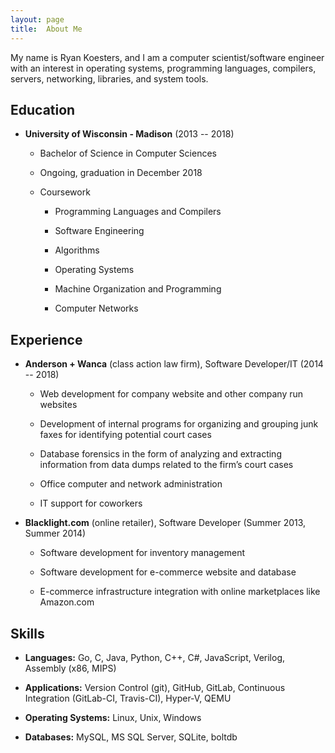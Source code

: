 ```yaml
---
layout: page
title:  About Me
---
```


My name is Ryan Koesters, and I am a computer scientist/software
engineer with an interest in operating systems, programming languages,
compilers, servers, networking, libraries, and system tools.

Education
---------

- **University of Wisconsin - Madison** (2013 -- 2018)

  - Bachelor of Science in Computer Sciences

  - Ongoing, graduation in December 2018

  - Coursework

    - Programming Languages and Compilers

    - Software Engineering

    - Algorithms

    - Operating Systems

    - Machine Organization and Programming

    - Computer Networks

Experience
----------

- **Anderson + Wanca** (class action law firm), Software Developer/IT
  (2014 -- 2018)

  - Web development for company website and other company run websites

  - Development of internal programs for organizing and grouping junk
    faxes for identifying potential court cases

  - Database forensics in the form of analyzing and extracting
    information from data dumps related to the firm’s court cases

  - Office computer and network administration

  - IT support for coworkers

- **Blacklight.com** (online retailer), Software Developer (Summer 2013,
  Summer 2014)

  - Software development for inventory management

  - Software development for e-commerce website and database

  - E-commerce infrastructure integration with online marketplaces like
    Amazon.com

Skills
------

- **Languages:** Go, C, Java, Python, C++, C#, JavaScript, Verilog,
  Assembly (x86, MIPS)

- **Applications:** Version Control (git), GitHub, GitLab, Continuous
  Integration (GitLab-CI, Travis-CI), Hyper-V, QEMU

- **Operating Systems:** Linux, Unix, Windows

- **Databases:** MySQL, MS SQL Server, SQLite, boltdb
